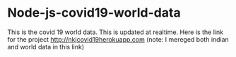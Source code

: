 # Node-js-covid19-world-data
This is the covid 19 world data. This is updated at realtime. Here is the link for the project http://nkjcovid19herokuapp.com (note: I mereged both indian and world data in this link)
